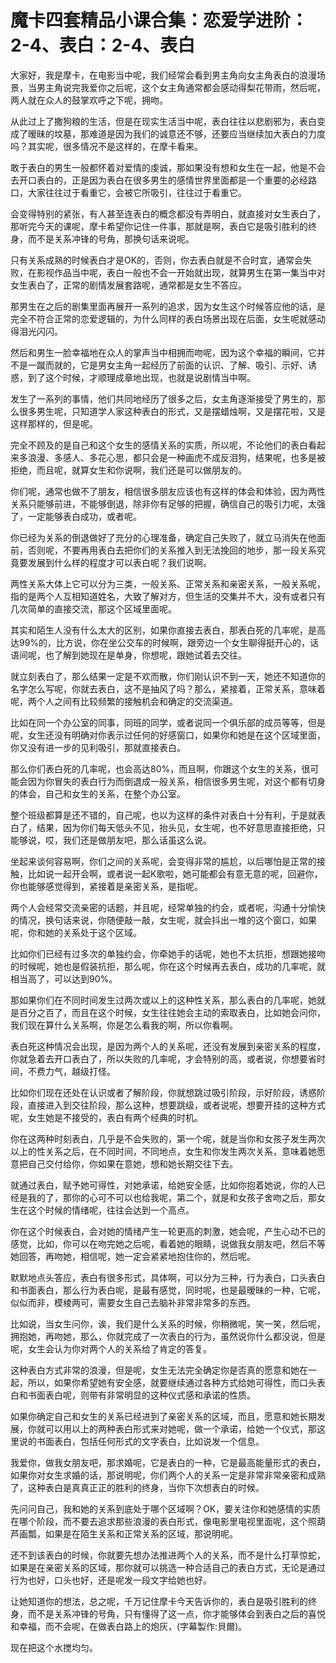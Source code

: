 # 魔卡四套精品小课合集：恋爱学进阶：2-4、表白：2-4、表白

大家好，我是摩卡，在电影当中呢，我们经常会看到男主角向女主角表白的浪漫场景，当男主角说完我爱你之后呢，这个女主角通常都会感动得梨花带雨，然后呢，两人就在众人的鼓掌欢呼之下呢，拥吻。

从此过上了撒狗粮的生活，但是在现实生活当中呢，表白往往以悲剧邪为，表白变成了暧昧的坟墓，那难道是因为我们的诚意还不够，还要应当继续加大表白的力度吗？其实呢，很多情况不是这样的，在摩卡看来。

敢于表白的男生一般都怀着对爱情的虔诚，那如果没有想和女生在一起，他是不会去开口表白的，正是因为表白在很多男生的感情世界里面都是一个重要的必经路口，大家往往过于看重它，会被它所吸引，往往过于看重它。

会变得特别的紧张，有人甚至连表白的概念都没有弄明白，就直接对女生表白了，那听完今天的课呢，摩卡希望你记住一件事，那就是啊，表白它是吸引胜利的终身，而不是关系冲锋的号角，那换句话来说呢。

只有关系成熟的时候表白才是OK的，否则，你去表白就是不合时宜，通常会失败，在影视作品当中呢，表白一般也不会一开始就出现，就算男生在第一集当中对女生表白了，正常的剧情发展套路呢，通常都是女生不答应。

那男生在之后的剧集里面再展开一系列的追求，因为女生这个时候答应他的话，是完全不符合正常的恋爱逻辑的，为什么同样的表白场景出现在后面，女生呢就感动得泪光闪闪。

然后和男生一脸幸福地在众人的掌声当中相拥而吻呢，因为这个幸福的瞬间，它并不是一蹴而就的，它是男女主角一起经历了前面的认识、了解、吸引、示好、诱惑，到了这个时候，才顺理成章地出现，也就是说剧情当中啊。

发生了一系列的事情，他们共同地经历了很多之后，女主角逐渐接受了男生的，那么很多男生呢，只知道学人家这种表白的形式，又是摆蜡烛啊，又是摆花啦，又是这样那样的，但是呢。

完全不顾及的是自己和这个女生的感情关系的实质，所以呢，不论他们的表白看起来多浪漫、多感人、多花心思，都只会是一种画虎不成反泪狗，结果呢，也多是被拒绝，而且呢，就算女生和你说啊，我们还是可以做朋友的。

你们呢，通常也做不了朋友，相信很多朋友应该也有这样的体会和体验，因为两性关系只能够前进，不能够倒退，除非你有足够的把握，确信自己的吸引力呢，太强了，一定能够表白成功，或者呢。

你已经为关系的倒退做好了充分的心理准备，确定自己失败了，就立马消失在他面前，否则呢，不要再用表白去把你们的关系推入到无法挽回的地步，那一段关系究竟要发展到什么样的程度才可以表白呢？我们说啊。

两性关系大体上它可以分为三类，一般关系、正常关系和亲密关系，一般关系呢，指的是两个人互相知道姓名，大致了解对方，但生活的交集并不大，没有或者只有几次简单的直接交流，那这个区域里面呢。

其实和陌生人没有什么太大的区别，如果你直接去表白，那表白死的几率呢，是高达99%的，比方说，你在坐公交车的时候啊，跟旁边一个女生聊得挺开心的，话语间呢，也了解到她现在是单身，你想呢，跟她试着去交往。

就立刻表白了，那么结果一定是不欢而散，你们刚认识不到一天，她还不知道你的名字怎么写呢，你就去表白，这不是抽风了吗？那么，紧接着，正常关系，意味着呢，两个人之间有比较频繁的接触机会和确定的交流渠道。

比如在同一个办公室的同事，同班的同学，或者说同一个俱乐部的成员等等，但是呢，女生还没有明确对你表示过任何的好感窗口，如果你和她是在这个区域里面，你又没有进一步的见利吸引，那就直接表白。

那么你们表白死的几率呢，也会高达80%，而且啊，你跟这个女生的关系，很可能会因为你冒失的表白行为而倒退成一般关系，相信很多男生呢，对这个都有切身的体会，自己和女生的关系，在整个办公室。

整个班级都算是还不错的，自己呢，也以为这样的条件对表白十分有利，于是就表白了，结果，因为你们每天低头不见，抬头见，女生呢，也不好意思直接拒绝，只能够说，哎，我们还是做朋友吧，那么话虽这么说。

坐起来谈何容易啊，你们之间的关系呢，会变得非常的尴尬，以后哪怕是正常的接触，比如说一起开会啊，或者说一起K歌啦，她可能都会有意无意的呢，回避你，你也能够感觉得到，紧接着是亲密关系，是指呢。

两个人会经常交流亲密的话题，并且呢，经常单独的约会，或者呢，沟通十分愉快的情况，换句话来说，你随便敲一敲，女生呢，就会抖出一堆的这个窗口，如果呢，你和她的关系处于这个区域。

比如你们已经有过多次的单独约会，你牵她手的话呢，她也不太抗拒，想跟她接吻的时候呢，她也是假装抗拒，那么呢，你在这个时候再去表白，成功的几率呢，就相当高了，可以达到90%。

那如果你们在不同时间发生过两次或以上的这种性关系，那么表白的几率呢，她就是百分之百了，而且在这个时候，女生往往她会主动的索取表白，比如她会问你，我们现在算什么关系啊，你是怎么看我的啊，所以你看啊。

表白死这种情况会出现，是因为两个人的关系呢，还没有发展到亲密关系的程度，你就急着去开口表白了，所以失败的几率呢，才会特别的高，或者说，你想要省时间，不费力气，越级打怪。

比如你们现在还处在认识或者了解阶段，你就想跳过吸引阶段，示好阶段，诱惑阶段，直接进入到交往阶段，那么这种，想要跳级，或者说呢，想要开挂的这种方式呢，女生她是不接受的，表白有两个经典的时机。

你在这两种时刻表白，几乎是不会失败的，第一个呢，就是当你和女孩子发生两次以上的性关系之后，在不同时间，不同地点，女生和你发生两次关系，意味着她愿意把自己交付给你，你如果在意她，想和她长期交往下去。

就通过表白，赋予她可得性，对她承诺，给她安全感，比如你抱着她说，你的人已经是我的了，那你的心可不可以也给我呢，第二个，就是和女孩子舍吻之后，那女生在这个时候的情绪呢，往往会达到一个高点。

你在这个时候表白，会对她的情绪产生一轮更高的刺激，她会呢，产生心动不已的感觉，比如，你可以在吻完她之后呢，看着她的眼睛，说做我女朋友吧，然后不等她回答，再吻她，相信呢，她一定会紧紧地抱住你的，然后呢。

默默地点头答应，表白有很多形式，具体啊，可以分为三种，行为表白，口头表白和书面表白，那么行为表白呢，是最有感觉，同时呢，也是最暧昧的一种，它呢，似似而非，模棱两可，需要女生自己去脑补非常非常多的东西。

比如说，当女生问你，诶，我们是什么关系的时候，你稍微呢，笑一笑，然后呢，拥抱她，再吻她，那么，你就完成了一次表白的行为，虽然说你什么都没说，但是呢，女生会认为你对两个人的关系给了肯定的答复。

这种表白方式非常的浪漫，但是呢，女生无法完全确定你是否真的愿意和她在一起，所以，如果你希望她有安全感，就要继续通过各种方式给她可得性，而口头表白和书面表白呢，则带有非常明显的这种仪式感和承诺的性质。

如果你确定自己和女生的关系已经进到了亲密关系的区域，而且，愿意和她长期发展，你就可以用以上的两种表白形式来对她呢，做一个承诺，给她一个仪式，那这里说的书面表白，包括任何形式的文字表白，比如说发一个信息。

我爱你，做我女朋友吧，那求婚呢，它是表白的一种，它是最高能量形式的表白，如果你对女生求婚的话，那说明呢，你们两个人的关系一定是非常非常亲密和成熟了，这种表白是真真正正的胜利的终身，当你下次想表白的时候。

先问问自己，我和她的关系到底处于哪个区域啊？OK，要关注你和她感情的实质在哪个阶段，而不要去追求那些浪漫的表白形式，像电影里电视里面呢，这个照葫芦画瓢，如果是在陌生关系和正常关系的区域，那说明呢。

还不到该表白的时候，你就要先想办法推进两个人的关系，而不是什么打草惊蛇，如果是在亲密关系的区域，那你就可以挑选一种合适自己的表白方式，无论是通过行为也好，口头也好，还是呢发一段文字给她也好。

让她知道你的想法，总之呢，千万记住摩卡今天告诉你的，表白是吸引胜利的终身，而不是关系冲锋的号角，只有懂得了这一点，你才能够体会到表白之后的喜悦和幸福，而不会呢，在做表白路上的炮灰，(字幕製作:貝爾)。

现在把这个水搅均匀。